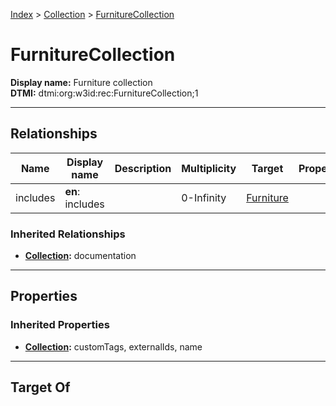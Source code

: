 [Index](../index.md) > [Collection](Collection.md) > [FurnitureCollection](#)
# FurnitureCollection

**Display name:** Furniture collection<br />
**DTMI:** dtmi:org:w3id:rec:FurnitureCollection;1

---

## Relationships

|Name|Display name|Description|Multiplicity|Target|Properties|Writable|
|-|-|-|-|-|-|-|
|includes|**en**: includes||0-Infinity|[Furniture](../Asset/Furniture/Furniture.md)||True|
### Inherited Relationships
* **[Collection](Collection.md):** documentation

---

## Properties

### Inherited Properties
* **[Collection](Collection.md):** customTags, externalIds, name

---

## Target Of
